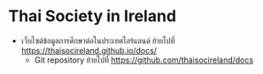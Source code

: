 # Thai Society in Ireland

- เว็บไซต์ข้อมูลการศึกษาต่อในประเทศไอร์แลนด์ ย้ายไปที่
  <https://thaisocireland.github.io/docs/>
  - Git repository ย้ายไปที่
    <https://github.com/thaisocireland/docs>
